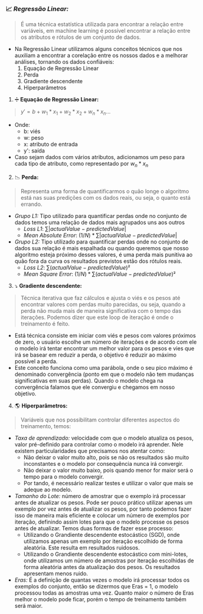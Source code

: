 ### :chart_with_upwards_trend: ***Regressão Linear:***
> É uma técnica estatística utilizada para encontrar a relação entre variáveis, em machine learning é possível encontrar a relação entre os atributos e rótulos de um conjunto de dados.

- Na Regressão Linear utilizamos alguns conceitos técnicos que nos auxiliam a encontrar a corelação entre os nossos dados e a melhorar análises, tornando os dados confiáveis:
  1. Equação de Regressão Linear
  2. Perda
  3. Gradiente descendente
  4. Hiperparâmetros
1. :heavy_division_sign: **Equação de Regressão Linear:**
> $y'= b + w_1 * x_1 + w_2 * x_2 + w_n * x_n ...$
  - Onde:
    - b: viés
    - w: peso
    - x: atributo de entrada
    - y': saída
  - Caso sejam dados com vários atributos, adicionamos um peso para cada tipo de atributo, como representado por $w_n * x_n$
2. :chart_with_downwards_trend: **Perda:**
> Representa uma forma de quantificarmos o quão longe o algoritmo está nas suas predições com os dados reais, ou seja, o quanto está errando.
  - _Grupo L1:_ Tipo utilizado para quantificar perdas onde no conjunto de dados temos uma relação de dados mais agrupados uns aos outros
    - *Loss L1*: $∑|actualValue-predictedValue|$
    - *Mean Absolute Error*: $(1/N) * ∑|actualValue-predictedValue|$
  - _Grupo L2:_ Tipo utilizado para quantificar perdas onde no conjunto de dados sua relação é mais espalhada ou quando queremos que nosso algoritmo esteja próximo desses valores, é uma perda mais punitiva ao quão fora da curva os resultados previstos estão dos rótulos reais.
    - *Loss L2*: $∑(actualValue-predictedValue)²$
    - *Mean Square Error*: $(1/N) * ∑(actualValue-predictedValue)²$
3. :arrow_heading_down: **Gradiente descendente:**
> Técnica iterativa que faz cálculos e ajusta o viés e os pesos até encontrar valores com perdas muito parecidas, ou seja, quando a perda não muda mais de maneira significativa com o tempo das iterações. Podemos dizer que este loop de iteração é onde o treinamento é feito.
  - Está técnica consiste em iniciar com viés e pesos com valores próximos de zero, o usuário escolhe um número de iterações e de acordo com ele o modelo irá tentar encontrar um melhor valor para os pesos e vies que irá se basear em reduzir a perda, o objetivo é reduzir ao máximo possível a perda.
  - Este conceito funciona como uma parábola, onde o seu pico máximo é denominado convergência (ponto em que o modelo não tem mudanças significativas em suas perdas). Quando o modelo chega na convergência falamos que ele convergiu e chegamos em nosso objetivo.
4. :earth_americas: **Hiperparâmetros:**
> Variáveis que nos possibilitam controlar diferentes aspectos do treinamento, temos:
  - _Taxa de aprendizado:_ velocidade com que o modelo atualiza os pesos, valor pré-definido para controlar como o modelo irá aprender. Nele existem particularidades que precisamos nos atentar como:
    - Não deixar o valor muito alto, pois se não os resultados são muito inconstantes e o modelo por consequência nunca irá convergir.
    - Não deixar o valor muito baixo, pois quando menor for maior será o tempo para o modelo convergir.
    - Por tando, é necessário realizar testes e utilizar o valor que mais se adeque ao modelo.
  - _Tamanho do Lote:_ número de amostrar que o exemplo irá processar antes de atualizar os pesos. Pode ser pouco prático utilizar apenas um exemplo por vez antes de atualizar os pesos, por tanto podemos fazer isso de maneira mais eficiente e colocar um número de exemplos por iteração, definindo assim lotes para que o modelo processe os pesos antes de atualizar. Temos duas formas de fazer esse processo:
    - Utilizando o Grandiente descendente estocástico (SGD), onde utilizamos apenas um exemplo por iteração escolhido de forma aleatória. Este resulta em resultados ruidosos.
    - Utilizando o Grandiente descendente estocástico com mini-lotes, onde utilizamos um número de amostras por iteração escolhidas de forma aleatória antes da atualização dos pesos. Os resultados apresentam menos ruido.
  - _Eras:_ É a definição de quantas vezes o modelo irá processar todos os exemplos do conjunto, então se dizermos que Eras = 1, o modelo processou todas as amostras uma vez. Quanto maior o número de Eras melhor o modelo pode ficar, porém o tempo de treinamento também será maior.